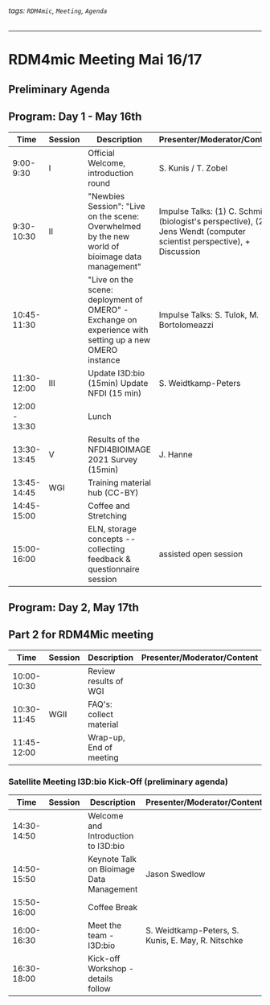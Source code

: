 ###### tags: `RDM4mic`, `Meeting`, `Agenda`
---
# RDM4mic Meeting Mai 16/17 
## Preliminary Agenda

## Program: Day 1 - May 16th
Time | Session | Description | Presenter/Moderator/Content 
--- | --- | --- | ---
9:00-9:30 | I | Official Welcome, introduction round| S. Kunis / T. Zobel
9:30-10:30|II|"Newbies Session": "Live on the scene: Overwhelmed by the new world of bioimage data management"| Impulse Talks: (1) C. Schmidt (biologist's perspective), (2) Jens Wendt (computer scientist perspective), + Discussion|
10:45-11:30||"Live on the scene: deployment of OMERO" - Exchange on experience with setting up a new OMERO instance| Impulse Talks: S. Tulok, M. Bortolomeazzi|
11:30-12:00|III|Update I3D:bio (15min) Update NFDI (15 min)| S. Weidtkamp-Peters|
12:00 - 13:30||Lunch|
13:30-13:45|V|Results of the NFDI4BIOIMAGE 2021 Survey (15min)| J. Hanne|
13:45-14:45|WGI|Training material hub (CC-BY)|
14:45-15:00||Coffee and Stretching|
15:00-16:00||ELN, storage concepts -- collecting feedback & questionnaire session|assisted open session 

## Program: Day 2, May 17th 
## Part 2 for RDM4Mic meeting
Time | Session | Description | Presenter/Moderator/Content 
--- | --- | --- | ---
10:00-10:30||Review results of WGI |
10:30-11:45|WGII|FAQ's: collect material|
11:45-12:00||Wrap-up, End of meeting|

### Satellite Meeting I3D:bio Kick-Off (preliminary agenda)
Time | Session | Description | Presenter/Moderator/Content 
--- | --- | --- | ---
14:30-14:50||Welcome and Introduction to I3D:bio | 
14:50-15:50||Keynote Talk on Bioimage Data Management| Jason Swedlow 
15:50-16:00||Coffee Break
16:00-16:30||Meet the team - I3D:bio| S. Weidtkamp-Peters, S. Kunis, E. May, R. Nitschke |
16:30-18:00||Kick-off Workshop - details follow|




